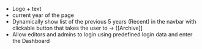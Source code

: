 - Logo + text
- current year of the page
- Dynamically show list of the previous 5 years (Recent) in the navbar with clickable button that takes the user to -> [[Archive]]
- Allow editors and admins to login using predefined login data and enter the Dashboard